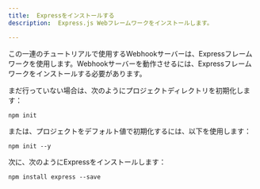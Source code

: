 ```yaml
---
title:  Expressをインストールする
description:  Express.js Webフレームワークをインストールします。

---
```


この一連のチュートリアルで使用するWebhookサーバーは、Expressフレームワークを使用します。Webhookサーバーを動作させるには、Expressフレームワークをインストールする必要があります。

まだ行っていない場合は、次のようにプロジェクトディレクトリを初期化します：

    npm init

または、プロジェクトをデフォルト値で初期化するには、以下を使用します：

    npm init --y

次に、次のようにExpressをインストールします：

    npm install express --save

